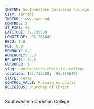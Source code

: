 ```yaml
---
INSTNM: Southwestern Christian College
CITY: Terrell
INSTURL: www.swcc.edu
CONTROL: 2
ST_FIPS: 48
LATITUDE: 32.735508
LONGITUDE: -96.285649
HBCU: 1.0
PBI: 0.0
MENONLY: 0.0
WOMENONLY: 0.0
RELAFFIL: 74.0
CURROPER: 1
slug: southwestern-christian-college
location: [32.735508, -96.285649]
STATE: Texas
CONTROL_VALUE: Private nonprofit
RELIGIOUS: Churches of Christ
---
```

Southwestern Christian College